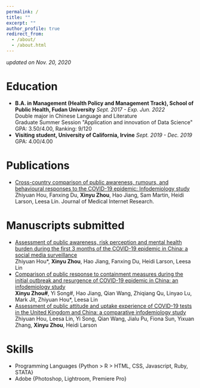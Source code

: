 ```yaml
---
permalink: /
title: ""
excerpt: ""
author_profile: true
redirect_from: 
  - /about/
  - /about.html
---
```


 *updated on Nov. 20, 2020*
 
# Education
* **B.A. in Management (Health Policy and Management Track), School of Public Health, Fudan University** *Sept. 2017 - Exp. Jun. 2022* <br>
  Double major in Chinese Language and Literature <br>
  Graduate Summer Session "Application and innovation of Data Science" <br>
  GPA: 3.50/4.00, Ranking: 9/120
* **Visiting student, University of California, Irvine** *Sept. 2019 - Dec. 2019 <br>*
  GPA: 4.00/4.00

# Publications
* [Cross-country comparison of public awareness, rumours, and behavioural responses to the COVID-19 epidemic: Infodemiology study](https://www.jmir.org/2020/8/e21143/)<br>
Zhiyuan Hou, Fanxing Du, **Xinyu Zhou**, Hao Jiang, Sam Martin, Heidi Larson, Leesa Lin. Journal of Medical Internet Research.

# Manuscripts submitted
* [Assessment of public awareness, risk perception and mental health burden during the first 3 months of the COVID-19 epidemic in China: a social media surveillance](https://preprints.jmir.org/preprint/20498)<br>
Zhiyuan Hou*, **Xinyu Zhou**, Hao Jiang, Fanxing Du, Heidi Larson, Leesa Lin
* [Comparison of public response to containment measures during the initial outbreak and resurgence of COVID-19 epidemic in China: an infodemiology study](https://preprints.jmir.org/preprint/26518)<br>
**Xinyu Zhou#**, Yi Song#, Hao Jiang, Qian Wang, Zhiqiang Qu, Linyao Lu, Mark Jit, Zhiyuan Hou*, Leesa Lin
* [Assessment of public attitude and uptake experience of COVID-19 tests in the United Kingdom and China: a comparative infodemiology study](https://preprints.jmir.org/preprint/26895)<br>
Zhiyuan Hou, Leesa Lin, Yi Song, Qian Wang, Jialu Pu, Fiona Sun, Yixuan Zhang, **Xinyu Zhou**, Heidi Larson

# Skills
* Programming Languages {Python > R > HTML, CSS, Javascript, Ruby, STATA} <br>
* Adobe {Photoshop, Lightroom, Premiere Pro}
